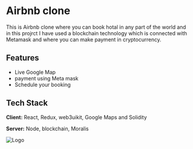 
# Airbnb clone

This is Airbnb clone where you can book hotal in any part of the world and in this projrct I have used a blockchain technology which is connected with Metamask and where you can make payment in cryptocurrency.


## Features


- Live Google Map
- payment using Meta mask
- Schedule your booking


## Tech Stack

**Client:** React, Redux,  web3uikit, Google Maps and Solidity

**Server:** Node, blockchain, Moralis


![Logo](https://1000logos.net/wp-content/uploads/2017/08/Airbnb-logo.jpg)

